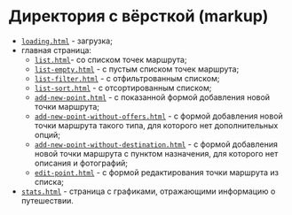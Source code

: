 # Директория с вёрсткой (markup)

* [`loading.html`](loading.html) - загрузка;
* главная страница:
  * [`list.html`](list.html)- со списком точек маршрута;
  * [`list-empty.html`](list-empty.html) - с пустым списком точек маршрута;
  * [`list-filter.html`](list-filter.html) - с отфильтрованным списком;
  * [`list-sort.html`](list-sort.html) - с отсортированным списком;
  * [`add-new-point.html`](add-new-point.html) - с показанной формой добавления новой точки маршрута;
  * [`add-new-point-without-offers.html`](add-new-point-without-offers.html) - с формой добавления новой точки маршрута такого типа, для которого нет дополнительных опций;
  * [`add-new-point-without-destination.html`](add-new-point-without-destination.html) - с формой добавления новой точки маршрута с пунктом назначения, для которого нет описания и фотографий;
  * [`edit-point.html`](edit-point.html) - с формой редактирования точки маршрута из списка;
* [`stats.html`](stats.html) - страница с графиками, отражающими информацию о путешествии.
